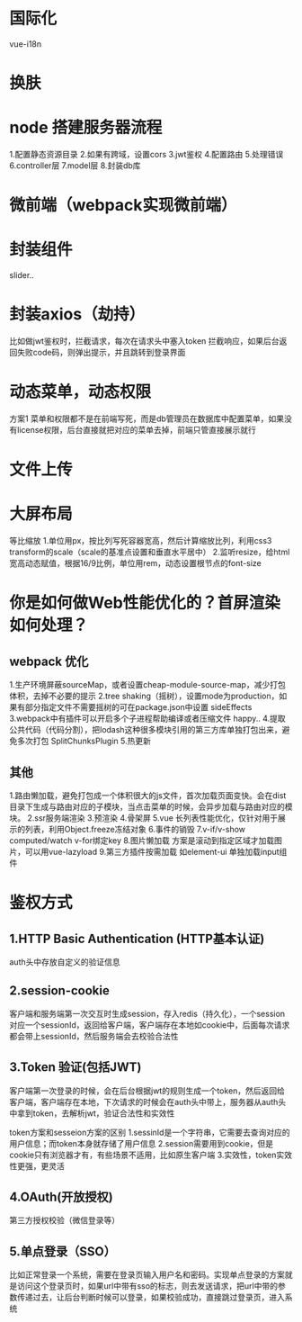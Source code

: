 # 国际化
 vue-i18n

# 换肤

# node 搭建服务器流程
1.配置静态资源目录
2.如果有跨域，设置cors
3.jwt鉴权
4.配置路由
5.处理错误
6.controller层
7.model层
8.封装db库

# 微前端（webpack实现微前端）

# 封装组件
slider..

# 封装axios（劫持）
比如做jwt鉴权时，拦截请求，每次在请求头中塞入token
拦截响应，如果后台返回失败code码，则弹出提示，并且跳转到登录界面

# 动态菜单，动态权限
方案1 菜单和权限都不是在前端写死，而是db管理员在数据库中配置菜单，如果没有license权限，后台直接就把对应的菜单去掉，前端只管直接展示就行

<!-- 方案2  TODO -->

# 文件上传

# 大屏布局
等比缩放
1.单位用px，按比列写死容器宽高，然后计算缩放比列，利用css3 transform的scale（scale的基准点设置和垂直水平居中）
2.监听resize，给html宽高动态赋值，根据16/9比例，单位用rem，动态设置根节点的font-size

# 你是如何做Web性能优化的？首屏渲染如何处理？

## webpack 优化
1.生产环境屏蔽sourceMap，或者设置cheap-module-source-map，减少打包体积，去掉不必要的提示
2.tree shaking（摇树），设置mode为production，如果有部分指定文件不需要摇树的可在package.json中设置 sideEffects
3.webpack中有插件可以开启多个子进程帮助编译或者压缩文件 happy..
4.提取公共代码（代码分割），把lodash这种很多模块引用的第三方库单独打包出来，避免多次打包 SplitChunksPlugin
5.热更新

## 其他
1.路由懒加载，避免打包成一个体积很大的js文件，首次加载页面变快。会在dist目录下生成与路由对应的子模块，当点击菜单的时候，会异步加载与路由对应的模块。
2.ssr服务端渲染
3.预渲染
4.骨架屏
5.vue 长列表性能优化，仅针对用于展示的列表，利用Object.freeze冻结对象
6.事件的销毁
7.v-if/v-show  computed/watch  v-for绑定key
8.图片懒加载 方案是滚动到指定区域才加载图片，可以用vue-lazyload
9.第三方插件按需加载 如element-ui 单独加载input组件

# 鉴权方式
## 1.HTTP Basic Authentication (HTTP基本认证)
auth头中存放自定义的验证信息

## 2.session-cookie
客户端和服务端第一次交互时生成session，存入redis（持久化），一个session对应一个sessionId，返回给客户端，客户端存在本地如cookie中，后面每次请求都会带上sessionId，然后服务端会去校验合法性

## 3.Token 验证(包括JWT)
客户端第一次登录的时候，会在后台根据jwt的规则生成一个token，然后返回给客户端，客户端存在本地，下次请求的时候会在auth头中带上，服务器从auth头中拿到token，去解析jwt，验证合法性和实效性

token方案和sesseion方案的区别
1.sessinId是一个字符串，它需要去查询对应的用户信息；而token本身就存储了用户信息
2.session需要用到cookie，但是cookie只有浏览器才有，有些场景不适用，比如原生客户端
3.实效性，token实效性更强，更灵活

## 4.OAuth(开放授权)
第三方授权校验（微信登录等）

## 5.单点登录（SSO）
比如正常登录一个系统，需要在登录页输入用户名和密码。实现单点登录的方案就是访问这个登录页时，如果url中带有sso的标志，则去发送请求，把url中带的参数传递过去，让后台判断时候可以登录，如果校验成功，直接跳过登录页，进入系统


